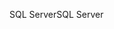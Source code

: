 <span data-ttu-id="631df-101">SQL Server</span><span class="sxs-lookup"><span data-stu-id="631df-101">SQL Server</span></span>